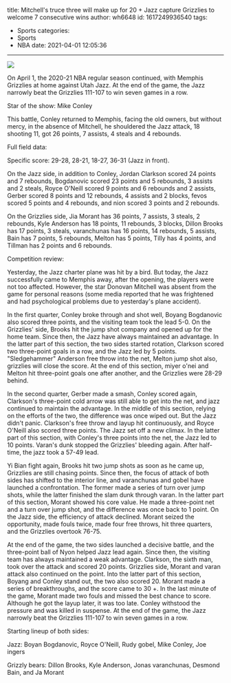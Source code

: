title: Mitchell's truce three will make up for 20 + Jazz capture Grizzlies to welcome 7 consecutive wins
author: wh6648
id: 1617249936540
tags: 
- Sports
categories: 
- Sports
- NBA
date: 2021-04-01 12:05:36
---
![](https://p3.itc.cn/images01/20210401/5c94b6c3c34e4f1e82d853effe6386d1.jpeg)


On April 1, the 2020-21 NBA regular season continued, with Memphis Grizzlies at home against Utah Jazz. At the end of the game, the Jazz narrowly beat the Grizzlies 111-107 to win seven games in a row.

Star of the show: Mike Conley

This battle, Conley returned to Memphis, facing the old owners, but without mercy, in the absence of Mitchell, he shouldered the Jazz attack, 18 shooting 11, got 26 points, 7 assists, 4 steals and 4 rebounds.

Full field data:

Specific score: 29-28, 28-21, 18-27, 36-31 (Jazz in front).

On the Jazz side, in addition to Conley, Jordan Clarkson scored 24 points and 7 rebounds, Bogdanovic scored 23 points and 5 rebounds, 3 assists and 2 steals, Royce O'Neill scored 9 points and 6 rebounds and 2 assists, Gerber scored 8 points and 12 rebounds, 4 assists and 2 blocks, fevos scored 5 points and 4 rebounds, and nion scored 3 points and 2 rebounds.

On the Grizzlies side, Jia Morant has 36 points, 7 assists, 3 steals, 2 rebounds, Kyle Anderson has 18 points, 11 rebounds, 3 blocks, Dillon Brooks has 17 points, 3 steals, varanchunas has 16 points, 14 rebounds, 5 assists, Bain has 7 points, 5 rebounds, Melton has 5 points, Tilly has 4 points, and Tillman has 2 points and 6 rebounds.

Competition review:

Yesterday, the Jazz charter plane was hit by a bird. But today, the Jazz successfully came to Memphis away, after the opening, the players were not too affected. However, the star Donovan Mitchell was absent from the game for personal reasons (some media reported that he was frightened and had psychological problems due to yesterday's plane accident).

In the first quarter, Conley broke through and shot well, Boyang Bogdanovic also scored three points, and the visiting team took the lead 5-0. On the Grizzlies' side, Brooks hit the jump shot company and opened up for the home team. Since then, the Jazz have always maintained an advantage. In the latter part of this section, the two sides started rotation, Clarkson scored two three-point goals in a row, and the Jazz led by 5 points. "Sledgehammer" Anderson free throw into the net, Melton jump shot also, grizzlies will close the score. At the end of this section, miyer o'nei and Melton hit three-point goals one after another, and the Grizzlies were 28-29 behind.

In the second quarter, Gerber made a smash, Conley scored again, Clarkson's three-point cold arrow was still able to get into the net, and jazz continued to maintain the advantage. In the middle of this section, relying on the efforts of the two, the difference was once wiped out. But the Jazz didn't panic. Clarkson's free throw and layup hit continuously, and Royce O'Neill also scored three points. The Jazz set off a new climax. In the latter part of this section, with Conley's three points into the net, the Jazz led to 10 points. Varan's dunk stopped the Grizzlies' bleeding again. After half-time, the jazz took a 57-49 lead.

Yi Bian fight again, Brooks hit two jump shots as soon as he came up, Grizzlies are still chasing points. Since then, the focus of attack of both sides has shifted to the interior line, and varanchunas and gobel have launched a confrontation. The former made a series of turn over jump shots, while the latter finished the slam dunk through varan. In the latter part of this section, Morant showed his core value. He made a three-point net and a turn over jump shot, and the difference was once back to 1 point. On the Jazz side, the efficiency of attack declined. Morant seized the opportunity, made fouls twice, made four free throws, hit three quarters, and the Grizzlies overtook 76-75.

At the end of the game, the two sides launched a decisive battle, and the three-point ball of Nyon helped Jazz lead again. Since then, the visiting team has always maintained a weak advantage. Clarkson, the sixth man, took over the attack and scored 20 points. Grizzlies side, Morant and varan attack also continued on the point. Into the latter part of this section, Boyang and Conley stand out, the two also scored 20. Morant made a series of breakthroughs, and the score came to 30 +. In the last minute of the game, Morant made two fouls and missed the best chance to score. Although he got the layup later, it was too late. Conley withstood the pressure and was killed in suspense. At the end of the game, the Jazz narrowly beat the Grizzlies 111-107 to win seven games in a row.

Starting lineup of both sides:

Jazz: Boyan Bogdanovic, Royce O'Neill, Rudy gobel, Mike Conley, Joe ingers

Grizzly bears: Dillon Brooks, Kyle Anderson, Jonas varanchunas, Desmond Bain, and Ja Morant


